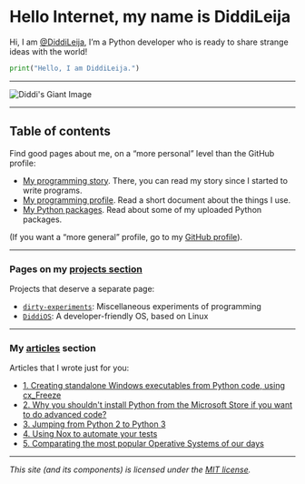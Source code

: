 # Hello Internet, my name is DiddiLeija

Hi, I am [@DiddiLeija](https://github.com/DiddiLeija), I’m a Python developer who is ready to
share strange ideas with the world!

```python
print("Hello, I am DiddiLeija.")
```

----

![Diddi's Giant Image](https://diddileija.github.io/Diddi3.png)

----

## Table of contents

Find good pages about me, on a “more personal” level than the GitHub profile:

- [My programming story](http://diddileija.github.io/my_story). There, you can read my story since I started to write programs.
- [My programming profile](http://diddileija.github.io/profile). Read a short document about the things I use.
- [My Python packages](http://diddileija.github.io/py_packages). Read about some of my uploaded Python packages.

(If you want a “more general” profile, go to my [GitHub profile](http://github.com/DiddiLeija)).

----

### Pages on my [projects section](http://diddileija.github.io/projects/)

Projects that deserve a separate page:

- [`dirty-experiments`](http://diddileija.github.io/projects/dirty_experiments): Miscellaneous experiments of programming
- [`DiddiOS`](http://diddileija.github.io/projects/diddios): A developer-friendly OS, based on Linux

----

### My [articles](http://diddileija.github.io/articles/) section

Articles that I wrote just for you:

- [1. Creating standalone Windows executables from Python code, using cx\_Freeze](http://diddileija.github.io/articles/article-01)
- [2. Why you shouldn't install Python from the Microsoft Store if you want to do advanced code?](http://diddileija.github.io/articles/article-02)
- [3. Jumping from Python 2 to Python 3](http://diddileija.github.io/articles/article-03)
- [4. Using Nox to automate your tests](http://diddileija.github.io/articles/article-04)
- [5. Comparating the most popular Operative Systems of our days](http://diddileija.github.io/articles/article-05)

----

_This site (and its components) is licensed under the [MIT license](http://diddileija.github.io/license_notice)._

